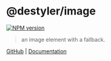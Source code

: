 # @destyler/image

[![NPM version](https://img.shields.io/npm/v/@destyler/image?color=a1b858&label=)](https://www.npmjs.com/package/@destyler/image)

> an image element with a fallback.

[GitHub](https://github.com/destyler/destyler) | [Documentation](https://destyler-dev.zeabur.app/)
